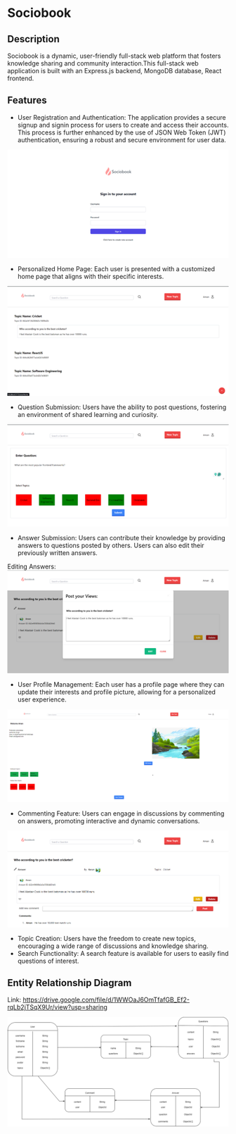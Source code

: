 # Sociobook

## Description

Sociobook is a dynamic, user-friendly full-stack web platform that fosters knowledge sharing and community interaction.This full-stack web application is built with an Express.js backend, MongoDB database, React frontend.

## Features

- User Registration and Authentication: The application provides a secure signup and signin process for users to create and access their accounts. This process is further enhanced by the use of JSON Web Token (JWT) authentication, ensuring a robust and secure environment for user data.

![alt text](https://github.com/AmandeepSingh285/Sociobook/blob/Sociobook-final/login.png?raw=true)

- Personalized Home Page: Each user is presented with a customized home page that aligns with their specific interests.

![alt text](https://github.com/AmandeepSingh285/Sociobook/blob/Sociobook-final/home.png?raw=true)

- Question Submission: Users have the ability to post questions, fostering an environment of shared learning and curiosity.

![alt text](https://github.com/AmandeepSingh285/Sociobook/blob/Sociobook-final/new-ques.png?raw=true)

- Answer Submission: Users can contribute their knowledge by providing answers to questions posted by others. Users can also edit their previously written answers.

Editing Answers: 
![alt text](https://github.com/AmandeepSingh285/Sociobook/blob/Sociobook-final/ans-edit.png?raw=true)

- User Profile Management: Each user has a profile page where they can update their interests and profile picture, allowing for a personalized user experience.

![alt text](https://github.com/AmandeepSingh285/Sociobook/blob/Sociobook-final/profile.png?raw=true)
  
- Commenting Feature: Users can engage in discussions by commenting on answers, promoting interactive and dynamic conversations.

![alt text](https://github.com/AmandeepSingh285/Sociobook/blob/Sociobook-final/add-comments.png?raw=true)
  
- Topic Creation: Users have the freedom to create new topics, encouraging a wide range of discussions and knowledge sharing.
- Search Functionality: A search feature is available for users to easily find questions of interest.

## Entity Relationship Diagram

Link: https://drive.google.com/file/d/1WWOaJ6OmTfafGB_Ef2-rqLb2jTSqX9Ur/view?usp=sharing

![alt text](https://github.com/AmandeepSingh285/Sociobook/blob/Sociobook-final/Database_diagram.png?raw=true)
